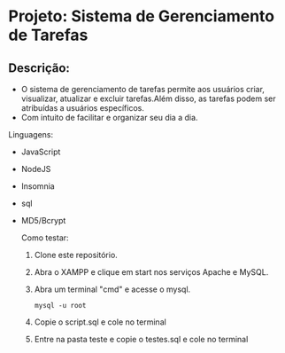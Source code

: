 # Projeto: Sistema de Gerenciamento de Tarefas

## Descrição:
 - O sistema de gerenciamento de tarefas permite aos usuários criar, visualizar, atualizar e excluir tarefas.Além disso, as tarefas podem ser atribuídas a usuários específicos.
 - Com intuito de facilitar e organizar seu dia a dia.

Linguagens:
- JavaScript
- NodeJS
- Insomnia
- sql
- MD5/Bcrypt

  Como testar:
  1. Clone este repositório.
  2. Abra o XAMPP e clique em start nos serviços Apache e MySQL.
  3. Abra um terminal "cmd" e acesse o mysql.
   
     ```
     mysql -u root
     ```
  4.  Copie o script.sql e cole no terminal
  5.  Entre na pasta teste e copie o testes.sql e cole no terminal



